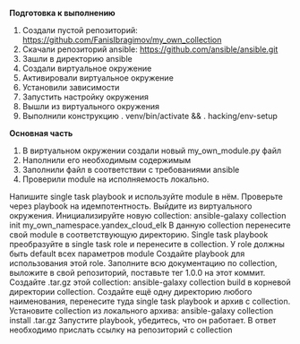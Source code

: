 **Подготовка к выполнению**   
1. Создали пустой репозиторий: https://github.com/FanisIbragimov/my_own_collection    
2. Скачали репозиторий ansible: https://github.com/ansible/ansible.git    
3. Зашли в директорию ansible    
4. Создали виртуальное окружение    
5. Активировали виртуальное окружение    
6. Установили зависимости    
7. Запустить настройку окружения    
8. Вышли из виртуального окружения   
9. Выполнили конструкцию . venv/bin/activate && . hacking/env-setup 
    
**Основная часть**   
1. В виртуальном окружении создали новый my_own_module.py файл
2. Наполнили его необходимым содержимым   
3. Заполнили файл в соответствии с требованиями ansible   
4. Проверили module на исполняемость локально.   

Напишите single task playbook и используйте module в нём.
Проверьте через playbook на идемпотентность.
Выйдите из виртуального окружения.
Инициализируйте новую collection: ansible-galaxy collection init my_own_namespace.yandex_cloud_elk
В данную collection перенесите свой module в соответствующую директорию.
Single task playbook преобразуйте в single task role и перенесите в collection. У role должны быть default всех параметров module
Создайте playbook для использования этой role.
Заполните всю документацию по collection, выложите в свой репозиторий, поставьте тег 1.0.0 на этот коммит.
Создайте .tar.gz этой collection: ansible-galaxy collection build в корневой директории collection.
Создайте ещё одну директорию любого наименования, перенесите туда single task playbook и архив c collection.
Установите collection из локального архива: ansible-galaxy collection install <archivename>.tar.gz
Запустите playbook, убедитесь, что он работает.
В ответ необходимо прислать ссылку на репозиторий с collection
